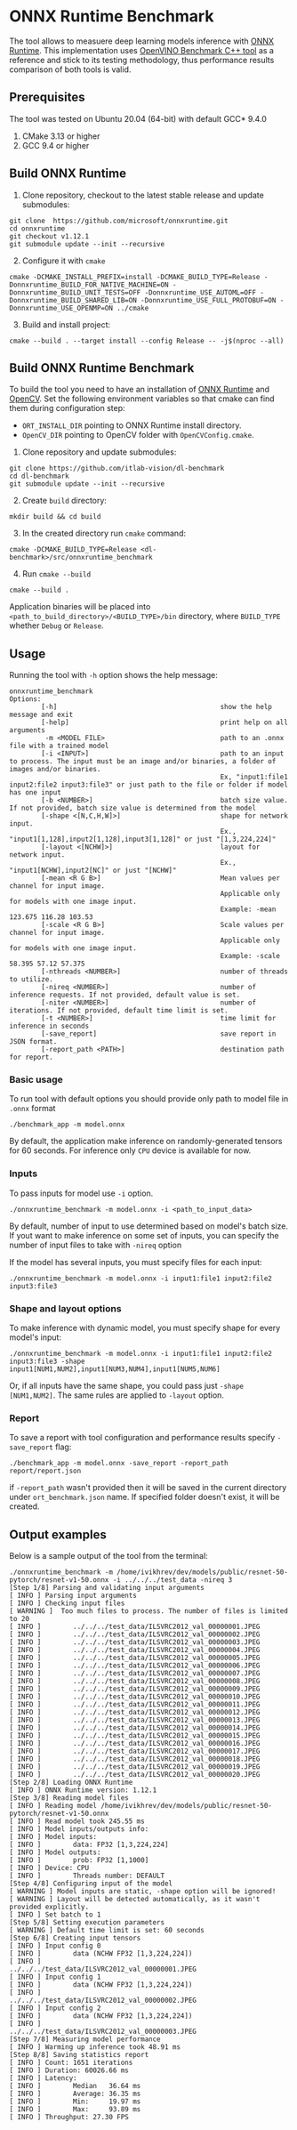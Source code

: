 # ONNX Runtime Benchmark
The tool allows to measuere deep learning models inference with [ONNX Runtime](https://github.com/microsoft/onnxruntime). This implementation uses [OpenVINO Benchmark C++ tool](https://github.com/openvinotoolkit/openvino/tree/master/samples/cpp/benchmark_app) as a reference and stick to its testing methodology, thus performance results comparison of both tools is valid.
## Prerequisites
The tool was tested on Ubuntu 20.04 (64-bit) with default GCC* 9.4.0
1. CMake 3.13 or higher
2. GCC 9.4 or higher

## Build ONNX Runtime
1. Clone repository, checkout to the latest stable release and update submodules:
```
git clone  https://github.com/microsoft/onnxruntime.git
cd onnxruntime
git checkout v1.12.1
git submodule update --init --recursive
```
2. Configure it with `cmake`
```
cmake -DCMAKE_INSTALL_PREFIX=install -DCMAKE_BUILD_TYPE=Release -Donnxruntime_BUILD_FOR_NATIVE_MACHINE=ON -Donnxruntime_BUILD_UNIT_TESTS=OFF -Donnxruntime_USE_AUTOML=OFF -Donnxruntime_BUILD_SHARED_LIB=ON -Donnxruntime_USE_FULL_PROTOBUF=ON -Donnxruntime_USE_OPENMP=ON ../cmake
```
3. Build and install project:
```
cmake --build . --target install --config Release -- -j$(nproc --all)
```


## Build ONNX Runtime Benchmark
To build the tool you need to have an installation of [ONNX Runtime](https://github.com/microsoft/onnxruntime) and [OpenCV](https://github.com/opencv/opencv). Set the following environment variables so that cmake can find them during configuration step:
* `ORT_INSTALL_DIR` pointing to ONNX Runtime install directory.
* `OpenCV_DIR` pointing to OpenCV folder with `OpenCVConfig.cmake`.

1. Clone repository and update submodules:
```
git clone https://github.com/itlab-vision/dl-benchmark
cd dl-benchmark
git submodule update --init --recursive
```
2. Create `build` directory:
```
mkdir build && cd build
```
3. In the created directory run `cmake` command:
```
cmake -DCMAKE_BUILD_TYPE=Release <dl-benchmark>/src/onnxruntime_benchmark
```

4. Run `cmake --build`
```
cmake --build .
```
Application binaries will be placed into `<path_to_build_directory>/<BUILD_TYPE>/bin` directory, where `BUILD_TYPE` whether `Debug` or `Release`.

## Usage
Running the tool  with `-h` option shows the help message:
```
onnxruntime_benchmark
Options:
        [-h]                                         show the help message and exit
        [-help]                                      print help on all arguments
         -m <MODEL FILE>                             path to an .onnx file with a trained model
        [-i <INPUT>]                                 path to an input to process. The input must be an image and/or binaries, a folder of images and/or binaries.
                                                     Ex, "input1:file1 input2:file2 input3:file3" or just path to the file or folder if model has one input
        [-b <NUMBER>]                                batch size value. If not provided, batch size value is determined from the model
        [-shape <[N,C,H,W]>]                         shape for network input.
                                                     Ex., "input1[1,128],input2[1,128],input3[1,128]" or just "[1,3,224,224]"
        [-layout <[NCHW]>]                           layout for network input.
                                                     Ex., "input1[NCHW],input2[NC]" or just "[NCHW]"
        [-mean <R G B>]                              Mean values per channel for input image.
                                                     Applicable only for models with one image input.
                                                     Example: -mean 123.675 116.28 103.53
        [-scale <R G B>]                             Scale values per channel for input image.
                                                     Applicable only for models with one image input.
                                                     Example: -scale 58.395 57.12 57.375
        [-nthreads <NUMBER>]                         number of threads to utilize.
        [-nireq <NUMBER>]                            number of inference requests. If not provided, default value is set.
        [-niter <NUMBER>]                            number of iterations. If not provided, default time limit is set.
        [-t <NUMBER>]                                time limit for inference in seconds
        [-save_report]                               save report in JSON format.
        [-report_path <PATH>]                        destination path for report.
```

### Basic usage
To run tool with default options you should provide only path to model file in `.onnx` format
```
./benchmark_app -m model.onnx
```
By default, the application make inference on randomly-generated tensors for 60 seconds. For inference only `CPU` device is available for now.

### Inputs
To pass inputs for model use `-i` option.
```
./onnxruntime_benchmark -m model.onnx -i <path_to_input_data>
```
By default, number of input to use determined based on model's batch size. If yout want to make inference on some set of inputs, you can specify the number of input files to take with `-nireq` option

If the model has several inputs, you must specify files for each input:
```
./onnxruntime_benchmark -m model.onnx -i input1:file1 input2:file2 input3:file3
```

### Shape and layout options
To make inference with dynamic model, you must specify shape for every model's input:
```
./onnxruntime_benchmark -m model.onnx -i input1:file1 input2:file2 input3:file3 -shape input1[NUM1,NUM2],input1[NUM3,NUM4],input1[NUM5,NUM6]
```
Or, if all inputs have the same shape, you could pass just `-shape [NUM1,NUM2]`. The same rules are applied to `-layout` option.

### Report
To save a report with tool configuration and performance results specify `-save_report` flag:
```
./benchmark_app -m model.onnx -save_report -report_path report/report.json
```
if `-report_path` wasn't provided then it will be saved in the current directory under `ort_benchmark.json` name. If specified folder doesn't exist, it will be created.

## Output examples
Below is a sample output of the tool from the terminal:
```
./onnxruntime_benchmark -m /home/ivikhrev/dev/models/public/resnet-50-pytorch/resnet-v1-50.onnx -i ../../../test_data -nireq 3
[Step 1/8] Parsing and validating input arguments
[ INFO ] Parsing input arguments
[ INFO ] Checking input files
[ WARNING ]  Too much files to process. The number of files is limited to 20
[ INFO ]        ../../../test_data/ILSVRC2012_val_00000001.JPEG
[ INFO ]        ../../../test_data/ILSVRC2012_val_00000002.JPEG
[ INFO ]        ../../../test_data/ILSVRC2012_val_00000003.JPEG
[ INFO ]        ../../../test_data/ILSVRC2012_val_00000004.JPEG
[ INFO ]        ../../../test_data/ILSVRC2012_val_00000005.JPEG
[ INFO ]        ../../../test_data/ILSVRC2012_val_00000006.JPEG
[ INFO ]        ../../../test_data/ILSVRC2012_val_00000007.JPEG
[ INFO ]        ../../../test_data/ILSVRC2012_val_00000008.JPEG
[ INFO ]        ../../../test_data/ILSVRC2012_val_00000009.JPEG
[ INFO ]        ../../../test_data/ILSVRC2012_val_00000010.JPEG
[ INFO ]        ../../../test_data/ILSVRC2012_val_00000011.JPEG
[ INFO ]        ../../../test_data/ILSVRC2012_val_00000012.JPEG
[ INFO ]        ../../../test_data/ILSVRC2012_val_00000013.JPEG
[ INFO ]        ../../../test_data/ILSVRC2012_val_00000014.JPEG
[ INFO ]        ../../../test_data/ILSVRC2012_val_00000015.JPEG
[ INFO ]        ../../../test_data/ILSVRC2012_val_00000016.JPEG
[ INFO ]        ../../../test_data/ILSVRC2012_val_00000017.JPEG
[ INFO ]        ../../../test_data/ILSVRC2012_val_00000018.JPEG
[ INFO ]        ../../../test_data/ILSVRC2012_val_00000019.JPEG
[ INFO ]        ../../../test_data/ILSVRC2012_val_00000020.JPEG
[Step 2/8] Loading ONNX Runtime
[ INFO ] ONNX Runtime version: 1.12.1
[Step 3/8] Reading model files
[ INFO ] Reading model /home/ivikhrev/dev/models/public/resnet-50-pytorch/resnet-v1-50.onnx
[ INFO ] Read model took 245.55 ms
[ INFO ] Model inputs/outputs info:
[ INFO ] Model inputs:
[ INFO ]        data: FP32 [1,3,224,224]
[ INFO ] Model outputs:
[ INFO ]        prob: FP32 [1,1000]
[ INFO ] Device: CPU
[ INFO ]        Threads number: DEFAULT
[Step 4/8] Configuring input of the model
[ WARNING ] Model inputs are static, -shape option will be ignored!
[ WARNING ] Layout will be detected automatically, as it wasn't provided explicitly.
[ INFO ] Set batch to 1
[Step 5/8] Setting execution parameters
[ WARNING ] Default time limit is set: 60 seconds
[Step 6/8] Creating input tensors
[ INFO ] Input config 0
[ INFO ]        data (NCHW FP32 [1,3,224,224])
[ INFO ]                ../../../test_data/ILSVRC2012_val_00000001.JPEG
[ INFO ] Input config 1
[ INFO ]        data (NCHW FP32 [1,3,224,224])
[ INFO ]                ../../../test_data/ILSVRC2012_val_00000002.JPEG
[ INFO ] Input config 2
[ INFO ]        data (NCHW FP32 [1,3,224,224])
[ INFO ]                ../../../test_data/ILSVRC2012_val_00000003.JPEG
[Step 7/8] Measuring model performance
[ INFO ] Warming up inference took 48.91 ms
[Step 8/8] Saving statistics report
[ INFO ] Count: 1651 iterations
[ INFO ] Duration: 60026.66 ms
[ INFO ] Latency:
[ INFO ]        Median   36.64 ms
[ INFO ]        Average: 36.35 ms
[ INFO ]        Min:     19.97 ms
[ INFO ]        Max:     93.89 ms
[ INFO ] Throughput: 27.30 FPS
```


